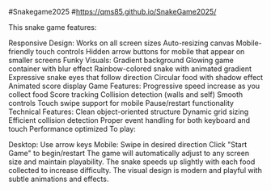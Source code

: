 #Snakegame2025
#https://qms85.github.io/SnakeGame2025/

This snake game features:

Responsive Design:
Works on all screen sizes
Auto-resizing canvas
Mobile-friendly touch controls
Hidden arrow buttons for mobile that appear on smaller screens
Funky Visuals:
Gradient background
Glowing game container with blur effect
Rainbow-colored snake with animated gradient
Expressive snake eyes that follow direction
Circular food with shadow effect
Animated score display
Game Features:
Progressive speed increase as you collect food
Score tracking
Collision detection (walls and self)
Smooth controls
Touch swipe support for mobile
Pause/restart functionality
Technical Features:
Clean object-oriented structure
Dynamic grid sizing
Efficient collision detection
Proper event handling for both keyboard and touch
Performance optimized
To play:

Desktop: Use arrow keys
Mobile: Swipe in desired direction
Click "Start Game" to begin/restart
The game will automatically adjust to any screen size and maintain playability. The snake speeds up slightly with each food collected to increase difficulty. The visual design is modern and playful with subtle animations and effects.
